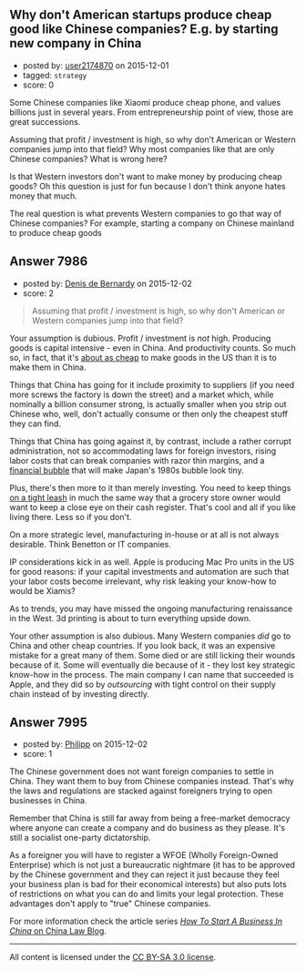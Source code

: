 ## Why don't American startups produce cheap good like Chinese companies? E.g. by starting new company in China

- posted by: [user2174870](https://stackexchange.com/users/2499295/user2174870) on 2015-12-01
- tagged: `strategy`
- score: 0

<p>Some Chinese companies like Xiaomi produce cheap phone, and values billions just in several years. From entrepreneurship point of view, those are great successions.</p>

<p>Assuming that profit / investment is high, so why don't American or Western companies jump into that field? Why most companies like that are only Chinese companies? What is wrong here?</p>

<p>Is that Western investors don't want to make money by producing cheap goods? Oh this question is just for fun because I don't think anyone hates money that much.</p>

<p>The real question is what prevents Western companies to go that way of Chinese companies? For example, starting a company on Chinese mainland to produce cheap goods</p>



## Answer 7986

- posted by: [Denis de Bernardy](https://stackexchange.com/users/182468/denis-de-bernardy) on 2015-12-02
- score: 2

<blockquote>
  <p>Assuming that profit / investment is high, so why don't American or Western companies jump into that field?</p>
</blockquote>

<p>Your assumption is dubious. Profit / investment is <em>not</em> high. Producing goods is capital intensive - even in China. And productivity counts. So much so, in fact, that it's <a href="http://www.bloomberg.com/bw/articles/2014-04-25/china-vs-dot-the-u-dot-s-dot-its-just-as-cheap-to-make-goods-in-the-u-dot-s-dot-a" rel="nofollow">about as cheap</a> to make goods in the US than it is to make them in China.</p>

<p>Things that China has going for it include proximity to suppliers (if you need more screws the factory is down the street) and a market which, while nominally a billion consumer strong, is actually smaller when you strip out Chinese who, well, don't actually consume or then only the cheapest stuff they can find.</p>

<p>Things that China has going against it, by contrast, include a rather corrupt administration, not so accommodating laws for foreign investors, rising labor costs that can break companies with razor thin margins, and a <a href="http://www.technologyreview.com/view/543121/data-mining-reveals-the-extent-of-chinas-ghost-cities/" rel="nofollow">financial bubble</a> that will make Japan's 1980s bubble look tiny.</p>

<p>Plus, there's then more to it than merely investing. You need to keep things <a href="http://www.brw.com.au/p/business/manufacturing_tips_china_cost_amanda_iQ4fE3vcThDSYly8wIDJyI" rel="nofollow">on a tight leash</a> in much the same way that a grocery store owner would want to keep a close eye on their cash register. That's cool and all if you like living there. Less so if you don't.</p>

<p>On a more strategic level, manufacturing in-house or at all is not always desirable. Think Benetton or IT companies.</p>

<p>IP considerations kick in as well. Apple is producing Mac Pro units in the US for good reasons: if your capital investments and automation are such that your labor costs become irrelevant, why risk leaking your know-how to would be Xiamis?</p>

<p>As to trends, you may have missed the ongoing manufacturing renaissance in the West. 3d printing is about to turn everything upside down.</p>

<p>Your other assumption is also dubious. Many Western companies <em>did</em> go to China and other cheap countries. If you look back, it was an expensive mistake for a great many of them. Some died or are still licking their wounds because of it. Some will eventually die because of it - they lost key strategic know-how in the process. The main company I can name that succeeded is Apple, and they did so by <em>outsourcing</em> with tight control on their supply chain instead of by investing directly.</p>



## Answer 7995

- posted by: [Philipp](https://stackexchange.com/users/1777092/philipp) on 2015-12-02
- score: 1

<p>The Chinese government does not want foreign companies to settle in China. They want them to buy from Chinese companies instead. That's why the laws and regulations are stacked against foreigners trying to open businesses in China. </p>

<p>Remember that China is still far away from being a free-market democracy where anyone can create a company and do business as they please. It's still a socialist one-party dictatorship.</p>

<p>As a foreigner you will have to register a WFOE (Wholly Foreign-Owned Enterprise) which is not just a bureaucratic nightmare (it has to be approved by the Chinese government and they can reject it just because they feel your business plan is bad for their economical interests) but also puts lots of restrictions on what you can do and limits your legal protection. These advantages don't apply to "true" Chinese companies.</p>

<p>For more information check the article series <a href="http://www.chinalawblog.com/2009/12/how_to_start_a_business_in_chi.html" rel="nofollow"><em>How To Start A Business In China</em> on China Law Blog</a>.</p>




---

All content is licensed under the [CC BY-SA 3.0 license](https://creativecommons.org/licenses/by-sa/3.0/).
